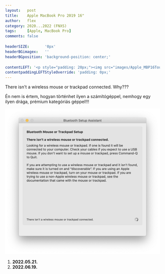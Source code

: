 ```yaml
---
layout:   post
title:    Apple MacBook Pro 2019 16"
author:   flex
category: 2020...2022 (FNXS)
tags:     [Apple, MacBook Pro]
comments: false

headerSIZE:       '0px'
headerBGimagex:   ''
headerBGposition: 'background-position: center;'

contentLEFT: '<p style="padding: 20px;"><img src="images/Apple_MBP16Touch-Silver-2019_nobg.png"></p>'
contentpaddingLEFTStyleOverride: 'padding: 0px;'
---
```


There isn't a wireless mouse or trackpad connected. Why???

Én nem is értem, hogyan történhet ilyen a számítógéppel, nemhogy egy ilyen drága, prémium kategóriás géppel!!!

<img src="images/Apple_MBP16_macOS_Bluetooth.png">

1. **2022.05.21.**
2. **2022.06.19.**